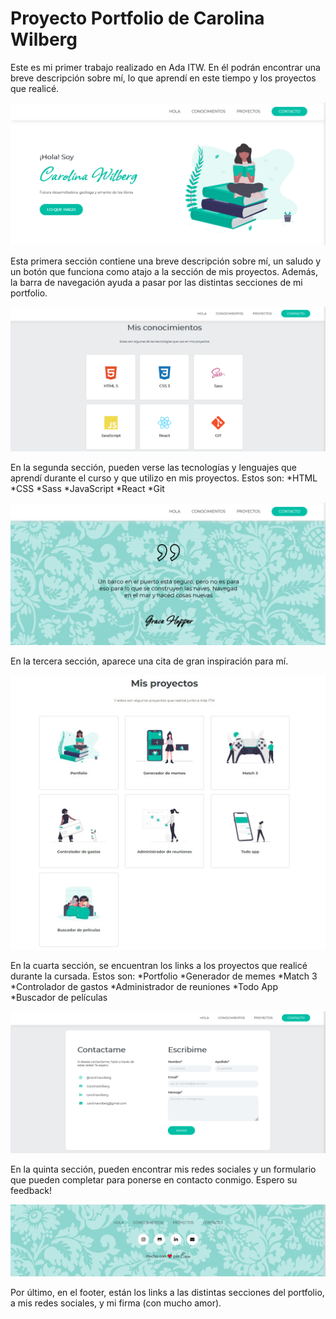 # Proyecto Portfolio de Carolina Wilberg

Este es mi primer trabajo realizado en Ada ITW. En él podrán encontrar una breve descripción sobre mí, lo que aprendí en este tiempo y los proyectos que realicé.

![Primera sección](/imagenes/primer-section.png)

Esta primera sección contiene una breve descripción sobre mí, un saludo y un botón que funciona como atajo a la sección de mis proyectos. Además, la barra de navegación ayuda a pasar por las distintas secciones de mi portfolio.

![Segunda sección](/imagenes/segundo-section.png)

En la segunda sección, pueden verse las tecnologías y lenguajes que aprendí durante el curso y que utilizo en mis proyectos. Estos son:
*HTML
*CSS
*Sass
*JavaScript
*React
*Git

![Tercera sección](/imagenes/tercer-section.png)

En la tercera sección, aparece una cita de gran inspiración para mí.

![Cuarta sección](/imagenes/cuarto-section.jpeg)

En la cuarta sección, se encuentran los links a los proyectos que realicé durante la cursada. Estos son:
*Portfolio
*Generador de memes
*Match 3
*Controlador de gastos
*Administrador de reuniones
*Todo App
*Buscador de películas

![Quinta sección](/imagenes/quinto-section.png)

En la quinta sección, pueden encontrar mis redes sociales y un formulario que pueden completar para ponerse en contacto conmigo. Espero su feedback!

![Sexta sección](/imagenes/footer.png)

Por último, en el footer, están los links a las distintas secciones del portfolio, a mis redes sociales, y mi firma (con mucho amor).